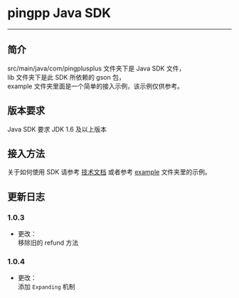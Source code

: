 pingpp Java SDK 
=================

****

## 简介

src/main/java/com/pingplusplus 文件夹下是 Java SDK 文件，<br>
lib 文件夹下是此 SDK 所依赖的 gson 包， <br>
example 文件夹里面是一个简单的接入示例，该示例仅供参考。

## 版本要求

Java SDK 要求 JDK 1.6 及以上版本

## 接入方法

关于如何使用 SDK 请参考 [技术文档](https://pingplusplus.com/document) 或者参考 [example](https://github.com/PingPlusPlus/pingpp-java/tree/master/example) 文件夹里的示例。

## 更新日志

### 1.0.3
* 更改：<br>
移除旧的 refund 方法

### 1.0.4
* 更改：<br>
添加 `Expanding` 机制